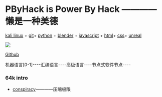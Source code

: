 #	PByHack is Power By Hack ————懒是一种美德


[kali linux](https://www.kali.org/) + 
[git](https://github.com/)+
[python](https://www.python.org/) + 
[blender](https://www.blender.org/) +
[javascript]() + 
[html]()+
[css]()+
[unreal]()

![](mDrivEngine/pbyhack.png)

[Github]()


机器语言[0-1]----汇编语言----高级语言----节点式软件节点----


### 64k intro
* [conspiracy](https://conspiracy.hu/release/64k/)————压缩极限
